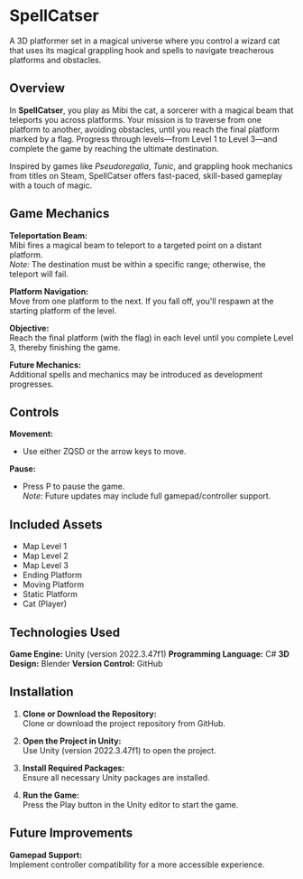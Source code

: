 # SpellCatser
A 3D platformer set in a magical universe where you control a wizard cat that uses its magical grappling hook and spells to navigate treacherous platforms and obstacles.

## Overview
In **SpellCatser**, you play as Mibi the cat, a sorcerer with a magical beam that teleports you across platforms. Your mission is to traverse from one platform to another, avoiding obstacles, until you reach the final platform marked by a flag. Progress through levels—from Level 1 to Level 3—and complete the game by reaching the ultimate destination.  

Inspired by games like *Pseudoregalia*, *Tunic*, and grappling hook mechanics from titles on Steam, SpellCatser offers fast-paced, skill-based gameplay with a touch of magic.

## Game Mechanics
**Teleportation Beam:**  
Mibi fires a magical beam to teleport to a targeted point on a distant platform.  
*Note:* The destination must be within a specific range; otherwise, the teleport will fail.

**Platform Navigation:**  
Move from one platform to the next. If you fall off, you'll respawn at the starting platform of the level.

**Objective:**  
Reach the final platform (with the flag) in each level until you complete Level 3, thereby finishing the game.

**Future Mechanics:**  
Additional spells and mechanics may be introduced as development progresses.

## Controls
**Movement:**
- Use either ZQSD or the arrow keys to move.

**Pause:**
- Press P to pause the game.  
*Note:* Future updates may include full gamepad/controller support.

## Included Assets
- Map Level 1
- Map Level 2
- Map Level 3
- Ending Platform
- Moving Platform
- Static Platform
- Cat (Player)

## Technologies Used
**Game Engine:** Unity (version 2022.3.47f1)
**Programming Language:** C#
**3D Design:** Blender
**Version Control:** GitHub

## Installation
1. **Clone or Download the Repository:**  
Clone or download the project repository from GitHub.

2. **Open the Project in Unity:**  
Use Unity (version 2022.3.47f1) to open the project.

3. **Install Required Packages:**  
Ensure all necessary Unity packages are installed.

4. **Run the Game:**  
Press the Play button in the Unity editor to start the game.

## Future Improvements
**Gamepad Support:**  
Implement controller compatibility for a more accessible experience.
